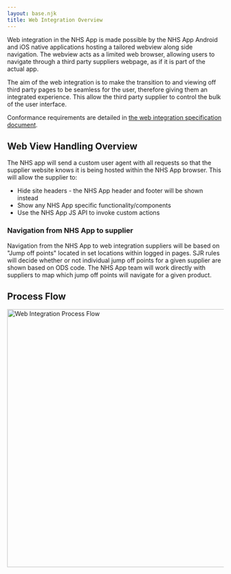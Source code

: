 ```yaml
---
layout: base.njk
title: Web Integration Overview
---
```


Web integration in the NHS App is made possible by the NHS App Android and iOS native applications hosting a tailored webview along side navigation. The webview acts as a limited web browser, allowing users to navigate through a third party suppliers webpage, as if it is part of the actual app.

The aim of the web integration is to make the transition to and viewing off third party pages to be seamless for the user, therefore giving them an integrated experience. This allow the third party supplier to control the bulk of the user interface.

Conformance requirements are detailed in [the web integration specification document](https://digital.nhs.uk/binaries/content/assets/website-assets/services/nhs-app/suppliers/nhs-app-web-integration-specification-v1.1.pdf).

## Web View Handling Overview

The NHS app will send a custom user agent with all requests so that the supplier website knows it is being hosted within the NHS App browser. This will allow the supplier to:

* Hide site headers - the NHS App header and footer will be shown instead
* Show any NHS App specific functionality/components
* Use the NHS App JS API to invoke custom actions


### Navigation from NHS App to supplier

Navigation from the NHS App to web integration suppliers will be based on "Jump off points" located in set locations within logged in pages. SJR rules will decide whether or not individual jump off points for a given supplier are shown based on ODS code. The NHS App team will work directly with suppliers to map which jump off points will navigate for a given product.

## Process Flow

 <a href="/nhsapp-developer-documentation/images/WebIntegrationProcessFlow.png">
<img src="/nhsapp-developer-documentation/images/WebIntegrationProcessFlow.png" alt="Web Integration Process Flow" width="600"/>
</a>
